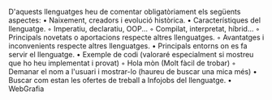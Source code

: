 D'aquests llenguatges heu de comentar obligatòriament els següents aspectes: 
• Naixement, creadors i evolució històrica. 
• Característiques del llenguatge. 
◦ Imperatiu, declaratiu, OOP... 
◦ Compilat, interpretat, híbrid... 
◦ Principals novetats o aportacions respecte altres llenguatges. 
◦ Avantatges i inconvenients respecte altres llenguatges. 
• Principals entorns on es fa servir el llenguatge. 
• Exemple de codi (valoraré especialment si mostreu que ho heu implementat i provat) 
◦ Hola mòn (Molt fàcil de trobar) 
◦ Demanar el nom a l'usuari i mostrar-lo (haureu de buscar una mica més) 
• Buscar com estan les ofertes de treball a Infojobs del llenguatge.
• WebGrafia 
